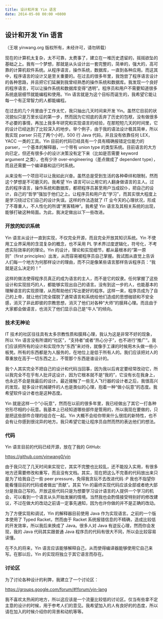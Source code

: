```yaml
---
title: 设计和开发 Yin 语言
date: 2014-05-08 00:00 +0800
---
```


## 设计和开发 Yin 语言

（王垠 yinwang.org 版权所有，未经许可，请勿转载）

现在的计算机太复杂，太不可靠，太费事了，建立在一堆历史遗留的，摇摇欲坠的基础之上。我有一个梦想，那就是从头设计出一套完整的，简单的，强大的，高可靠的计算机软件系统。从程序语言，操作系统，数据库，一直到各种应用。而这其中，程序语言的设计又是至关重要的。在过去的很多年里，我饱尝了程序语言设计的各种思路，并且把它们延展到我曾经熟悉的操作系统和数据库。我发现一个良好的程序语言，可以让操作系统和数据库变得“透明”。程序员和用户不需要知道很多系统底层细节就能编程和使用。Yin 语言就是为这个目标而诞生的，我希望它能让每一个有正常智力的人都能编程。

在过去的几个月里由于工作太忙，我只抽出几天时间来开发 Yin。虽然它目前的状况貌似只是万里长征的第一步，然而因为它彻底的丢弃了历史的包袱，没有做很多不必要的事情，再加上我多年研究和实现语言的经验，在那短短几天的时间里，它的设计已经达到了比较深入的地步。举个例子，由于我的语法设计极其简单，所以我实现 parser 只花了两个小时，500 行 Java 代码，并且没有依靠任何 LEX，YACC 一类的工具。Yin 目前的代码已经具有一个具有精确报错定位能力的 parser，一个基本的解释器，一个带有 union type 的类型系统。目前语言的大方向已定，但还有很多小的设计决策没有定下来（比如是否需要 keyword argument 之类），也有少许 over-engineering（差点做成了 dependent type），而且还需要一个编译器和运行时系统。

从来没有一个项目可以让我如此兴奋。虽然总是受到生活的各种牵绊和限制，然而这个梦想是不可磨灭的。我希望 Yin 语言可以让用它的人翻身做语言的主人。过去的程序语言，操作系统和数据库，都把程序员甚至用户当成奴仆，把自己的设计，自己的“哲学”强加于他们之上。让程序员和用户去“学习”，而其实很大程度上是学习绕过它们自己的设计失误。这样的作法造就了 IT 业今天的心理状况，形成了不尊重人，不人性化的所谓“黑客精神”。我希望 Yin 语言及其相关系统的出现，能够打破这种局面。为此，我决定做出以下一些改进。

### 开放的知识系统

Yin 语言从设计一直到实现，不仅完全开源，而且完全开放其知识系统。Yin 不使用工业界采用的含混复杂的概念，也不采用 PL 学术界过度逻辑化，符号化，不考虑实际效率的的理论。Yin 的设计，理论和实现细节，都从最根本的“第一原则”（first principles）出发，从而容易被程序员自己掌握。我试图从直觉上告诉人们每一个地方为何那样设计的理由，而不只是像某些语言那样告诉程序员：“我就是这么决定的！”

这样的做法使得程序员真正的成为语言的主人，而不是它的奴隶。任何掌握了这些设计和实现技巧的人，都能够实现出自己的语言。没有到这一步的人，也能基本的理解语言的实现原理，从而帮助他们写出更好的程序。这样一来，程序员成为了自己的上帝，就让他们完全摆脱了通常语言和系统给他们造成的思想枷锁和不安全感，消灭了非此即彼的宗教思想，消灭了他们对各种“大师”的膜拜心理。而且由于大家都会做语言，也消灭了他们显示自己是“牛人”的倾向。

### 技术无神论

IT 技术的社区往往具有太多宗教性质和膜拜心理，我认为这是非常不好的现象，所以 Yin 语言没有所谓的“社区”，“支持者”或者“热心分子”，也不进行“推广”。我们应该把所有的设计和实现作为“东西”来对待，就像手工课的时候用木头做一些小板凳。所有的东西都是为人服务的，在地位上是低于所有人的。我们应该把对人的尊重放在高于一切东西之上，不管那个东西是谁设计的。

我个人其实完全不把自己的设计和代码当回事，因为我以后肯定要经常改动它，所以我完全不在乎有人批评这设计，因为它根本就不是“我的”，它没有长在我身上，也永远不会是我最后的设计。最近接触了一些无人飞行器的设计者之后，我很高兴的发现，挺多设计机械硬件的人也是类似的心理，抱着一种“做小玩意”的态度。我希望软件设计者也是这种态度。

Yin 就是这样一个“小玩意”，然而在以前的很多年里，我已经做出了其它一打各种穷形尽相的小玩意。我基本上已经知道哪些部件是管用的，所以我现在要做的，只是把这些部件合理的组合在一起。Yin 大概不会给你带来什么很炫的新特性，也不会有让你感到很诧异的地方。我只希望它能让程序员自然而然的表达他们的想法。

### 代码

Yin 语言目前的代码已经开源，放在了我的 GitHub:

https://github.com/yinwang0/yin

由于我只花了几天时间来实现它，其实不完整也比较乱，还不能投入实用，有很多地方还需要修改和重写，而且没有文档。其实，现在把这么不完善的代码放出来只是为了给我自己一些 peer pressure，免得我贪玩不去改进代码 :P 我也不指望你能看懂目前的代码或者做出“贡献”。其实 Yin 的最终实现代码应该全部或者绝大部分是我自己写的。开放这些代码只是为想要学习设计语言的人提供一个学习的机会，可以看到一个语言从头开始发展的情境。当然我也会酌情接受特别好的修改建议，不过在做大的改动之前请一定事先通知，因为也许你做的并不是正确的改动。

为了方便实现和调试，Yin 的解释器目前使用 Java 作为实现语言。之前的一个版本使用了 Typed Racket，然而由于 Racket 系统报错信息的不精确，造成比较低的开发效率，所以我后来换成了 Java。很多人对 Java 有逆反心理，然而你会发现，我的 Java 代码其实跟普通 Java 程序员的代码有很大不同，所以会比较容易读懂。

在不久的将来，Yin 语言应该能够解释自己，从而使得编译器能够使用它自己来写。在那以后，Yin 的实现将独立于其它语言而存在。

### 讨论区

为了讨论各种设计的利弊，我建立了一个讨论区：

https://groups.google.com/forum/#!forum/yin-lang

我不喜欢太热闹的地方，所以这应该是一个流量比较低的讨论区。仅当有些拿不定主意的设计的时候，用于参考人们的意见。我希望加入的人有良好的的态度，所以请在加入的时候介绍你的背景和动机等等。
